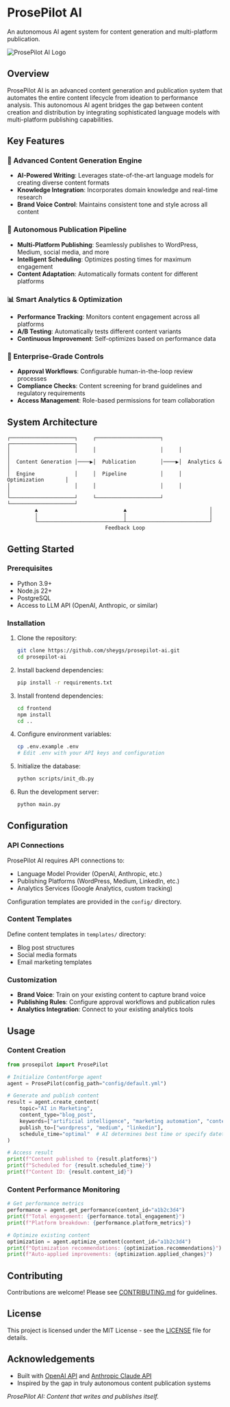 # ProsePilot AI

An autonomous AI agent system for content generation and multi-platform publication.

![ProsePilot AI Logo](https://via.placeholder.com/800x200?text=ProsePilot+AI)

## Overview

ProsePilot AI is an advanced content generation and publication system that automates the entire content lifecycle from ideation to performance analysis. This autonomous AI agent bridges the gap between content creation and distribution by integrating sophisticated language models with multi-platform publishing capabilities.

## Key Features

### 🧠 Advanced Content Generation Engine

- **AI-Powered Writing**: Leverages state-of-the-art language models for creating diverse content formats
- **Knowledge Integration**: Incorporates domain knowledge and real-time research
- **Brand Voice Control**: Maintains consistent tone and style across all content

### 🚀 Autonomous Publication Pipeline

- **Multi-Platform Publishing**: Seamlessly publishes to WordPress, Medium, social media, and more
- **Intelligent Scheduling**: Optimizes posting times for maximum engagement
- **Content Adaptation**: Automatically formats content for different platforms

### 📊 Smart Analytics & Optimization

- **Performance Tracking**: Monitors content engagement across all platforms
- **A/B Testing**: Automatically tests different content variants
- **Continuous Improvement**: Self-optimizes based on performance data

### 💼 Enterprise-Grade Controls

- **Approval Workflows**: Configurable human-in-the-loop review processes
- **Compliance Checks**: Content screening for brand guidelines and regulatory requirements
- **Access Management**: Role-based permissions for team collaboration

## System Architecture

```
┌─────────────────────┐     ┌─────────────────────┐     ┌─────────────────────┐
│                     │     │                     │     │                     │
│  Content Generation │────▶│  Publication        │────▶│  Analytics &        │
│  Engine             │     │  Pipeline           │     │  Optimization       │
│                     │     │                     │     │                     │
└─────────────────────┘     └─────────────────────┘     └─────────────────────┘
         ▲                            ▲                           │
         │                            │                           │
         └────────────────────────────┴───────────────────────────┘
                                Feedback Loop
```

## Getting Started

### Prerequisites

- Python 3.9+
- Node.js 22+
- PostgreSQL
- Access to LLM API (OpenAI, Anthropic, or similar)

### Installation

1. Clone the repository:

   ```bash
   git clone https://github.com/sheygs/prosepilot-ai.git
   cd prosepilot-ai
   ```

2. Install backend dependencies:

   ```bash
   pip install -r requirements.txt
   ```

3. Install frontend dependencies:

   ```bash
   cd frontend
   npm install
   cd ..
   ```

4. Configure environment variables:

   ```bash
   cp .env.example .env
   # Edit .env with your API keys and configuration
   ```

5. Initialize the database:

   ```bash
   python scripts/init_db.py
   ```

6. Run the development server:
   ```bash
   python main.py
   ```

## Configuration

### API Connections

ProsePilot AI requires API connections to:

- Language Model Provider (OpenAI, Anthropic, etc.)
- Publishing Platforms (WordPress, Medium, LinkedIn, etc.)
- Analytics Services (Google Analytics, custom tracking)

Configuration templates are provided in the `config/` directory.

### Content Templates

Define content templates in `templates/` directory:

- Blog post structures
- Social media formats
- Email marketing templates

### Customization

- **Brand Voice**: Train on your existing content to capture brand voice
- **Publishing Rules**: Configure approval workflows and publication rules
- **Analytics Integration**: Connect to your existing analytics tools

## Usage

### Content Creation

```python
from prosepilot import ProsePilot

# Initialize ContentForge agent
agent = ProsePilot(config_path="config/default.yml")

# Generate and publish content
result = agent.create_content(
    topic="AI in Marketing",
    content_type="blog_post",
    keywords=["artificial intelligence", "marketing automation", "content strategy"],
    publish_to=["wordpress", "medium", "linkedin"],
    schedule_time="optimal"  # AI determines best time or specify datetime
)

# Access result
print(f"Content published to {result.platforms}")
print(f"Scheduled for {result.scheduled_time}")
print(f"Content ID: {result.content_id}")
```

### Content Performance Monitoring

```python
# Get performance metrics
performance = agent.get_performance(content_id="a1b2c3d4")
print(f"Total engagement: {performance.total_engagement}")
print(f"Platform breakdown: {performance.platform_metrics}")

# Optimize existing content
optimization = agent.optimize_content(content_id="a1b2c3d4")
print(f"Optimization recommendations: {optimization.recommendations}")
print(f"Auto-applied improvements: {optimization.applied_changes}")
```

## Contributing

Contributions are welcome! Please see [CONTRIBUTING.md](CONTRIBUTING.md) for guidelines.

## License

This project is licensed under the MIT License - see the [LICENSE](LICENSE) file for details.

## Acknowledgements

- Built with [OpenAI API](https://openai.com/blog/openai-api/) and [Anthropic Claude API](https://www.anthropic.com/product)
- Inspired by the gap in truly autonomous content publication systems

_ProsePilot AI: Content that writes and publishes itself._
